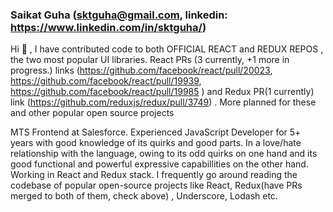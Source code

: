 ### Saikat Guha (sktguha@gmail.com, linkedin: https://www.linkedin.com/in/sktguha/)

Hi 👋 , I have contributed code to both OFFICIAL REACT and REDUX REPOS , the two most popular UI libraries. React PRs (3 currently, +1 more in progress.) links (https://github.com/facebook/react/pull/20023, https://github.com/facebook/react/pull/19939, https://github.com/facebook/react/pull/19985 ) and Redux PR(1 currently) link (https://github.com/reduxjs/redux/pull/3749) . More planned for these and other popular open source projects

MTS Frontend at Salesforce. Experienced JavaScript Developer for 5+ years with good knowledge of its quirks and good parts. In a love/hate relationship with the language, owing to its odd quirks on one hand and its good functional and powerful expressive capabillities on the other hand. Working in React and Redux stack. I frequently go around reading the codebase of popular open-source projects like React, Redux(have PRs merged to both of them, check above) , Underscore, Lodash etc. 
<!--
**sktguha/sktguha** is a ✨ _special_ ✨ repository because its `README.md` (this file) appears on your GitHub profile.

Here are some ideas to get you started:

- 🔭 I’m currently working on ...
- 🌱 I’m currently learning ...
- 👯 I’m looking to collaborate on ...
- 🤔 I’m looking for help with ...
- 💬 Ask me about ...
- 📫 How to reach me: ...
- 😄 Pronouns: ...
- ⚡ Fun fact: ...
-->
